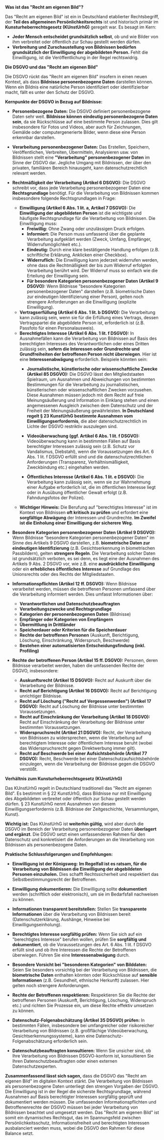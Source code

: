  **Was ist das "Recht am eigenen Bild"?**

Das "Recht am eigenen Bild" ist ein in Deutschland etablierter Rechtsbegriff, der **Teil des allgemeinen Persönlichkeitsrechts** ist und historisch primär im **Kunsturheberrechtsgesetz (KUnstUrhG)** geregelt war. Es besagt im Kern:

- **Jeder Mensch entscheidet grundsätzlich selbst**, ob und wie Bilder von ihm verbreitet oder öffentlich zur Schau gestellt werden dürfen.
- **Verbreitung und Zurschaustellung von Bildnissen bedürfen grundsätzlich der Einwilligung der abgebildeten Person.** Fehlt die Einwilligung, ist die Veröffentlichung in der Regel rechtswidrig.

**Die DSGVO und das "Recht am eigenen Bild"**

Die DSGVO rückt das "Recht am eigenen Bild" insofern in einen neuen Kontext, als dass **Bildnisse personenbezogene Daten** darstellen können. Wenn ein Bildnis eine natürliche Person identifiziert oder identifizierbar macht, fällt es unter den Schutz der DSGVO.

**Kernpunkte der DSGVO in Bezug auf Bildnisse:**

- **Personenbezogene Daten:** Die DSGVO definiert personenbezogene Daten sehr weit. **Bildnisse können eindeutig personenbezogene Daten sein**, da sie Rückschlüsse auf eine bestimmte Person zulassen. Dies gilt insbesondere für Fotos und Videos, aber auch für Zeichnungen, Gemälde oder computergenerierte Bilder, wenn diese eine Person erkennbar darstellen.
    
- **Verarbeitung personenbezogener Daten:** Das Erstellen, Speichern, Veröffentlichen, Verbreiten, Übermitteln, Analysieren usw. von Bildnissen stellt eine **"Verarbeitung" personenbezogener Daten** im Sinne der DSGVO dar. Jegliche Umgang mit Bildnissen, der über den privaten, familiären Bereich hinausgeht, kann datenschutzrechtlich relevant werden.
    
- **Rechtmäßigkeit der Verarbeitung (Artikel 6 DSGVO):** Die DSGVO schreibt vor, dass jede Verarbeitung personenbezogener Daten eine **Rechtsgrundlage** benötigt. Für die Verarbeitung von Bildnissen kommen insbesondere folgende Rechtsgrundlagen in Frage:
    
    - **Einwilligung (Artikel 6 Abs. 1 lit. a, Artikel 7 DSGVO):** Die **Einwilligung der abgebildeten Person** ist die wichtigste und häufigste Rechtsgrundlage für die Verarbeitung von Bildnissen. Die Einwilligung muss:
        - **Freiwillig:** Ohne Zwang oder unzulässigen Druck erfolgen.
        - **Informiert:** Die Person muss umfassend über die geplante Verarbeitung aufgeklärt werden (Zweck, Umfang, Empfänger, Widerrufsmöglichkeit etc.).
        - **Eindeutig:** Durch eine klare bestätigende Handlung erfolgen (z.B. schriftliche Erklärung, Anklicken einer Checkbox).
        - **Widerruflich:** Die Einwilligung kann jederzeit widerrufen werden, ohne dass die Rechtmäßigkeit der bis zum Widerruf erfolgten Verarbeitung berührt wird. Der Widerruf muss so einfach wie die Erteilung der Einwilligung sein.
        - **Für besondere Kategorien personenbezogener Daten (Artikel 9 DSGVO):** Wenn Bildnisse "besondere Kategorien personenbezogener Daten" darstellen (z.B. biometrische Daten zur eindeutigen Identifizierung einer Person), gelten noch strengere Anforderungen an die Einwilligung (explizite Einwilligung).
    - **Vertragserfüllung (Artikel 6 Abs. 1 lit. b DSGVO):** Die Verarbeitung kann zulässig sein, wenn sie für die Erfüllung eines Vertrags, dessen Vertragspartei die abgebildete Person ist, erforderlich ist (z.B. Passfoto für einen Personalausweis).
    - **Berechtigtes Interesse (Artikel 6 Abs. 1 lit. f DSGVO):** In Ausnahmefällen kann die Verarbeitung von Bildnissen auf Basis des berechtigten Interesses des Verantwortlichen oder eines Dritten zulässig sein, **sofern die Interessen oder Grundrechte und Grundfreiheiten der betroffenen Person nicht überwiegen**. Hier ist eine **Interessenabwägung** erforderlich. Beispiele könnten sein:
        - **Journalistische, künstlerische oder wissenschaftliche Zwecke (Artikel 85 DSGVO):** Die DSGVO lässt den Mitgliedstaaten Spielraum, um Ausnahmen und Abweichungen von bestimmten Bestimmungen für die Verarbeitung zu journalistischen, künstlerischen oder wissenschaftlichen Zwecken vorzusehen. Diese Ausnahmen müssen jedoch mit dem Recht auf freie Meinungsäußerung und Information in Einklang stehen und einen angemessenen Ausgleich zwischen dem Datenschutz und der Freiheit der Meinungsäußerung gewährleisten. **In Deutschland regelt § 23 KunstUrhG bestimmte Ausnahmen vom Einwilligungserfordernis**, die aber datenschutzrechtlich im Lichte der DSGVO restriktiv auszulegen sind.
        - **Videoüberwachung (ggf. Artikel 6 Abs. 1 lit. f DSGVO):** Videoüberwachung kann in bestimmten Fällen auf Basis berechtigter Interessen zulässig sein (z.B. Schutz vor Vandalismus, Diebstahl), wenn die Voraussetzungen des Art. 6 Abs. 1 lit. f DSGVO erfüllt sind und die datenschutzrechtlichen Anforderungen (Transparenz, Verhältnismäßigkeit, Zweckbindung etc.) eingehalten werden.  
            
        - **Öffentliches Interesse (Artikel 6 Abs. 1 lit. e DSGVO):** Die Verarbeitung kann zulässig sein, wenn sie zur Wahrnehmung einer Aufgabe erforderlich ist, die im öffentlichen Interesse liegt oder in Ausübung öffentlicher Gewalt erfolgt (z.B. Fahndungsfotos der Polizei).
    - **Wichtiger Hinweis:** Die Berufung auf "berechtigtes Interesse" ist im Kontext von Bildnissen **oft kritisch zu prüfen** und erfordert eine **sorgfältige Abwägung** der Interessen und Grundrechte. **Im Zweifel ist die Einholung einer Einwilligung der sicherere Weg.**
- **Besondere Kategorien personenbezogener Daten (Artikel 9 DSGVO):** Wenn Bildnisse "besondere Kategorien personenbezogener Daten" im Sinne des Artikels 9 DSGVO darstellen, z.B. **biometrische Daten zur eindeutigen Identifizierung** (z.B. Gesichtserkennung in biometrischen Passbildern), gelten **strengere Regeln**. Die Verarbeitung solcher Daten ist grundsätzlich verboten, es sei denn, es liegt eine der Ausnahmen des Artikels 9 Abs. 2 DSGVO vor, wie z.B. eine **ausdrückliche Einwilligung** oder ein **erhebliches öffentliches Interesse** auf Grundlage des Unionsrechts oder des Rechts der Mitgliedstaaten.
    
- **Informationspflichten (Artikel 12 ff. DSGVO):** Wenn Bildnisse verarbeitet werden, müssen die betroffenen Personen umfassend über die Verarbeitung informiert werden. Dies umfasst Informationen über:
    
    - **Verantwortlichen und Datenschutzbeauftragten**
    - **Verarbeitungszwecke und Rechtsgrundlage**
    - **Kategorien der personenbezogenen Daten** (Bildnisse)
    - **Empfänger oder Kategorien von Empfängern**
    - **Übermittlung in Drittländer**
    - **Speicherdauer oder Kriterien für die Speicherdauer**
    - **Rechte der betroffenen Personen** (Auskunft, Berichtigung, Löschung, Einschränkung, Widerspruch, Beschwerde)
    - **Bestehen einer automatisierten Entscheidungsfindung (inkl. Profiling)**
- **Rechte der betroffenen Person (Artikel 15 ff. DSGVO):** Personen, deren Bildnisse verarbeitet werden, haben die umfassenden Rechte der DSGVO, insbesondere:  
    
    - **Auskunftsrecht (Artikel 15 DSGVO):** Recht auf Auskunft über die Verarbeitung der Bildnisse.
    - **Recht auf Berichtigung (Artikel 16 DSGVO):** Recht auf Berichtigung unrichtiger Bildnisse.
    - **Recht auf Löschung ("Recht auf Vergessenwerden") (Artikel 17 DSGVO):** Recht auf Löschung der Bildnisse unter bestimmten Voraussetzungen.
    - **Recht auf Einschränkung der Verarbeitung (Artikel 18 DSGVO):** Recht auf Einschränkung der Verarbeitung der Bildnisse unter bestimmten Voraussetzungen.
    - **Widerspruchsrecht (Artikel 21 DSGVO):** Recht, der Verarbeitung von Bildnissen zu widersprechen, wenn die Verarbeitung auf berechtigtem Interesse oder öffentlichem Interesse beruht (wobei das Widerspruchsrecht gegen Direktwerbung immer gilt).
    - **Recht auf Beschwerde bei einer Aufsichtsbehörde (Artikel 77 DSGVO):** Recht, Beschwerde bei einer Datenschutzaufsichtsbehörde einzulegen, wenn die Verarbeitung der Bildnisse gegen die DSGVO verstößt.

**Verhältnis zum Kunsturheberrechtsgesetz (KUnstUrhG)**

Das KUnstUrhG regelt in Deutschland traditionell das "Recht am eigenen Bild". Es bestimmt in § 22 KunstUrhG, dass Bildnisse nur mit Einwilligung des Abgebildeten verbreitet oder öffentlich zur Schau gestellt werden dürfen. § 23 KunstUrhG nennt Ausnahmen von diesem Einwilligungserfordernis (z.B. Bildnisse der Zeitgeschichte, Versammlungen, Kunst).

**Wichtig ist:** Das KUnstUrhG ist **weiterhin gültig**, wird aber durch die DSGVO im Bereich der Verarbeitung personenbezogener Daten **überlagert und ergänzt**. Die DSGVO setzt einen umfassenderen Rahmen für den Datenschutz und konkretisiert die Anforderungen an die Verarbeitung von Bildnissen als personenbezogene Daten.

**Praktische Schlussfolgerungen und Empfehlungen:**

- **Einwilligung ist der Königsweg:** **Im Regelfall ist es ratsam, für die Verarbeitung von Bildnissen die Einwilligung der abgebildeten Personen einzuholen.** Dies schafft Rechtssicherheit und respektiert das Selbstbestimmungsrecht der Betroffenen.
- **Einwilligung dokumentieren:** Die Einwilligung sollte **dokumentiert** werden (schriftlich oder elektronisch), um sie im Bedarfsfall nachweisen zu können.
- **Informationen transparent bereitstellen:** Stellen Sie **transparente Informationen** über die Verarbeitung von Bildnissen bereit (Datenschutzerklärung, Aushänge, Hinweise bei Einwilligungseinholung).
- **Berechtigtes Interesse sorgfältig prüfen:** Wenn Sie sich auf ein "berechtigtes Interesse" berufen wollen, prüfen Sie **sorgfältig und dokumentiert**, ob die Voraussetzungen des Art. 6 Abs. 1 lit. f DSGVO erfüllt sind und ob Ihre Interessen die Rechte der Betroffenen überwiegen. Führen Sie eine **Interessenabwägung** durch.
- **Besondere Vorsicht bei "besonderen Kategorien" von Bilddaten:** Seien Sie besonders vorsichtig bei der Verarbeitung von Bildnissen, die **biometrische Daten** enthalten könnten oder Rückschlüsse auf **sensible Informationen** (z.B. Gesundheit, ethnische Herkunft) zulassen. Hier gelten noch strengere Anforderungen.
- **Rechte der Betroffenen respektieren:** Respektieren Sie die Rechte der betroffenen Personen (Auskunft, Berichtigung, Löschung, Widerspruch etc.) und richten Sie Prozesse ein, um diese Rechte effektiv umsetzen zu können.  
    
- **Datenschutz-Folgenabschätzung (Artikel 35 DSGVO) prüfen:** In bestimmten Fällen, insbesondere bei umfangreicher oder risikoreicher Verarbeitung von Bildnissen (z.B. großflächige Videoüberwachung, Gesichtserkennungssysteme), kann eine Datenschutz-Folgenabschätzung erforderlich sein.
- **Datenschutzbeauftragten konsultieren:** Wenn Sie unsicher sind, ob Ihre Verarbeitung von Bildnissen DSGVO-konform ist, konsultieren Sie Ihren Datenschutzbeauftragten oder einen externen Datenschutzexperten.

**Zusammenfassend lässt sich sagen,** dass die DSGVO das "Recht am eigenen Bild" im digitalen Kontext stärkt. Die Verarbeitung von Bildnissen als personenbezogene Daten unterliegt den strengen Vorgaben der DSGVO. Die Einwilligung ist in der Regel die sicherste Rechtsgrundlage, während Ausnahmen auf Basis berechtigter Interessen sorgfältig geprüft und dokumentiert werden müssen. Die umfassenden Informationspflichten und Betroffenenrechte der DSGVO müssen bei jeder Verarbeitung von Bildnissen beachtet und umgesetzt werden. Das "Recht am eigenen Bild" ist somit ein dynamisches Rechtsgut, das im Spannungsfeld zwischen Persönlichkeitsschutz, Informationsfreiheit und berechtigten Interessen ausbalanciert werden muss, wobei die DSGVO den Rahmen für diese Balance setzt.